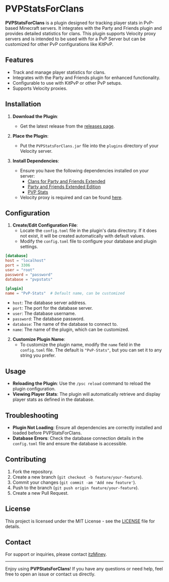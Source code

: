 # PVPStatsForClans

**PVPStatsForClans** is a plugin designed for tracking player stats in PvP-based Minecraft servers. It integrates with the Party and Friends plugin and provides detailed statistics for clans. This plugin supports Velocity proxy servers and is intended to be used with for a PvP Server but can be customized for other PvP configurations like KitPvP.

## Features

- Track and manage player statistics for clans.
- Integrates with the Party and Friends plugin for enhanced functionality.
- Configurable to use with KitPvP or other PvP setups.
- Supports Velocity proxies.

## Installation

1. **Download the Plugin**:
   - Get the latest release from the [releases page](https://github.com/itzMiney/PVPStatsForClans/releases).

2. **Place the Plugin**:
   - Put the `PVPStatsForClans.jar` file into the `plugins` directory of your Velocity server.

3. **Install Dependencies**:
   - Ensure you have the following dependencies installed on your server:
     - [Clans for Party and Friends Extended](https://www.spigotmc.org/resources/clans-for-party-and-friends-extended.13890/)
     - [Party and Friends Extended Edition](https://www.spigotmc.org/resources/party-and-friends-extended-edition-for-bungeecord-velocity-supports-1-7-1-21-x.10123/)
     - [PVP Stats](https://www.spigotmc.org/resources/pvp-stats.59124/)
   - Velocity proxy is required and can be found [here](https://papermc.io/software/velocity).
   
## Configuration

1. **Create/Edit Configuration File**:
   - Locate the `config.toml` file in the plugin's data directory. If it does not exist, it will be created automatically with default values.
   - Modify the `config.toml` file to configure your database and plugin settings.

```toml
[database]
host = "localhost"
port = 3306
user = "root"
password = "password"
database = "pvpstats"

[plugin]
name = "PvP-Stats"  # Default name, can be customized
```

- `host`: The database server address.
- `port`: The port for the database server.
- `user`: The database username.
- `password`: The database password.
- `database`: The name of the database to connect to.
- `name`: The name of the plugin, which can be customized.

2. **Customize Plugin Name**:
   - To customize the plugin name, modify the `name` field in the `config.toml` file. The default is `"PvP-Stats"`, but you can set it to any string you prefer.

## Usage

- **Reloading the Plugin**: Use the `/psc reload` command to reload the plugin configuration.
- **Viewing Player Stats**: The plugin will automatically retrieve and display player stats as defined in the database.

## Troubleshooting

- **Plugin Not Loading**: Ensure all dependencies are correctly installed and loaded before PVPStatsForClans.
- **Database Errors**: Check the database connection details in the `config.toml` file and ensure the database is accessible.

## Contributing

1. Fork the repository.
2. Create a new branch (`git checkout -b feature/your-feature`).
3. Commit your changes (`git commit -am 'Add new feature'`).
4. Push to the branch (`git push origin feature/your-feature`).
5. Create a new Pull Request.

## License

This project is licensed under the MIT License - see the [LICENSE](LICENSE) file for details.

## Contact

For support or inquiries, please contact [itzMiney](mailto:your-email@example.com).

---

Enjoy using **PVPStatsForClans**! If you have any questions or need help, feel free to open an issue or contact us directly.

